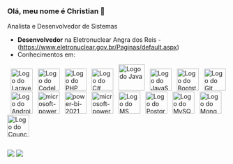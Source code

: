 ### Olá, meu nome é Christian 👋

Analista e Desenvolvedor de Sistemas

- **Desenvolvedor** na Eletronuclear Angra dos Reis - (https://www.eletronuclear.gov.br/Paginas/default.aspx)
- Conhecimentos em:

<div display="inline">
  &nbsp;&nbsp;<img width="50" height="50" src="https://cdn.jsdelivr.net/gh/devicons/devicon@latest/icons/laravel/laravel-original.svg" alt="Logo do Laravel" title="Laravel - Framework PHP"/>
  &nbsp;&nbsp;<img width="50" height="50" src="https://cdn.jsdelivr.net/gh/devicons/devicon/icons/codeigniter/codeigniter-plain-wordmark.svg" alt="Logo do CodeIgniter" title="CodeIgniter - Framework PHP"/>   
  &nbsp;&nbsp;<img width="50" height="50" src="https://cdn.jsdelivr.net/gh/devicons/devicon/icons/php/php-original.svg" alt="Logo do PHP" title="Linguagem PHP"/>
  &nbsp;&nbsp;<img width="50" height="50" src="https://cdn.jsdelivr.net/gh/devicons/devicon/icons/csharp/csharp-original.svg" alt="Logo do C#" title="Linguagem C#"/>
  &nbsp;&nbsp;<img width="60" height="60" src="https://cdn.jsdelivr.net/gh/devicons/devicon/icons/java/java-original-wordmark.svg" alt="Logo do Java" title="Linguagem Java"/>
  &nbsp;&nbsp;<img width="50" height="50" src="https://cdn.jsdelivr.net/gh/devicons/devicon/icons/javascript/javascript-original.svg" alt="Logo do JavaScript" title="Linguagem JavaScript"/>
  &nbsp;&nbsp;<img width="50" height="50" src="https://cdn.jsdelivr.net/gh/devicons/devicon/icons/bootstrap/bootstrap-original.svg" alt="Logo do Bootstrap" title="Bootstrap - Framework HTML, CSS e JS"/>  
  &nbsp;&nbsp;<img width="50" height="50" src="https://cdn.jsdelivr.net/gh/devicons/devicon/icons/git/git-original-wordmark.svg" alt="Logo do Git" title="Linguagem Git"/>        
  &nbsp;&nbsp;<img width="50" height="50" src="https://cdn.jsdelivr.net/gh/devicons/devicon/icons/androidstudio/androidstudio-original.svg" alt="Logo do Android Studio" title="Android Studio - IDE"/>   
  &nbsp;&nbsp;<img width="50" height="50" src="https://img.icons8.com/fluency/48/microsoft-power-apps.png" alt="microsoft-power-apps" alt="Logo do Power Apps" title="Power Apps"/>   
  &nbsp;&nbsp;<img width="50" height="50" src="https://img.icons8.com/fluency/48/power-bi-2021.png" alt="power-bi-2021" alt="Logo do Power BI" title="Power BI"/>   
  &nbsp;&nbsp;<img width="50" height="50" src="https://img.icons8.com/fluency/48/microsoft-power-automate-2020.png" alt="microsoft-power-automate-2020" alt="Logo do Power Automate" title="Power Automate"/>   
  &nbsp;&nbsp;<img width="50" height="50" src="https://cdn.jsdelivr.net/gh/devicons/devicon@latest/icons/microsoftsqlserver/microsoftsqlserver-original-wordmark.svg" alt="Logo do MS SQL Server" title="MS SQL Server - DataBase"/>   
  &nbsp;&nbsp;<img width="50" height="50" src="https://cdn.jsdelivr.net/gh/devicons/devicon@latest/icons/postgresql/postgresql-original-wordmark.svg" alt="Logo do PostgreSQL" title="PostgreSQL - DataBase"/>   
  &nbsp;&nbsp;<img width="50" height="50" src="https://cdn.jsdelivr.net/gh/devicons/devicon@latest/icons/mysql/mysql-original-wordmark.svg" alt="Logo do MySQL" title="MySQL - DataBase"/>   
  &nbsp;&nbsp;<img width="50" height="50" src="https://cdn.jsdelivr.net/gh/devicons/devicon@latest/icons/mongodb/mongodb-original-wordmark.svg" alt="Logo do MongoDB" title="MongoDB - DataBase"/>   
  &nbsp;&nbsp;<img width="50" height="50" src="https://cdn.worldvectorlogo.com/logos/couchdb.svg" alt="Logo do CounchDB" title="CounchDB - DataBase"/>   
  
</div>

##

<div> 
  <a href="mailto:chrisstipdev@gmail.com" target="_blank" rel="noopener noreferrer"><img src="https://img.shields.io/badge/Gmail-D14836?style=for-the-badge&logo=gmail&logoColor=white" target="_blank"></a>
  <a href="https://www.linkedin.com/in/christian-stipursky-85330839" target="_blank" rel="noopener noreferrer"><img src="https://img.shields.io/badge/LinkedIn-0077B5?style=for-the-badge&logo=linkedin&logoColor=white"></a> 
</div>

